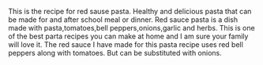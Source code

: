 This is the recipe for red sause pasta. Healthy and delicious pasta that can be made for and after school meal or dinner. Red sauce pasta is a dish made with pasta,tomatoes,bell peppers,onions,garlic and herbs. This is one of the best parta recipes you can make at home and I am sure your family will love it. The red sauce I have made for this pasta recipe uses red bell peppers along with tomatoes. But can be substituted with onions.